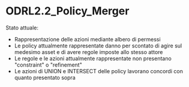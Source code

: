 # ODRL2.2_Policy_Merger
Stato attuale:
- Rappresentazione delle azioni mediante albero di permessi
- Le policy attualmente rappresentate danno per scontato di agire sul medesimo asset e di avere regole imposte allo stesso attore
- Le regole e le azioni attualmente rappresentate non presentano "constraint" o "refinement"
- Le azioni di UNION e INTERSECT delle policy lavorano concordi con quanto presentato sopra
